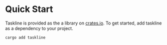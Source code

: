 # Quick Start

Taskline is provided as the a library on [crates.io](https://crates.io/crates/taskline). To get started, add taskline as a dependency to your project.

```
cargo add taskline
```
